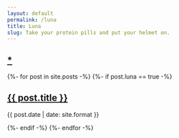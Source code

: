 ```yaml
---
layout: default
permalink: /luna
title: Luna
slug: Take your protein pills and put your helmet on.
---
```


<h2><a href="">*</a></h2>


{%- for post in site.posts -%}
{%- if post.luna == true -%}
<h2><a href="{{post.url}}">{{ post.title }}</a></h2>
<p>{{ post.date | date: site.format }}</p>
{%- endif -%}
{%- endfor -%}
